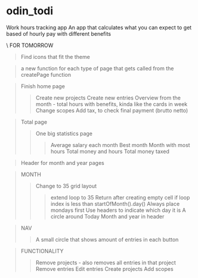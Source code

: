 # odin_todi

Work hours tracking app
An app that calculates what you can expect to get based of hourly pay with different benefits

\\ FOR TOMORROW

> Find icons that fit the theme

> a new function for each type of page that gets called from the createPage function

> Finish home page
>> Create new projects
>> Create new entries
>> Overview from the month - total hours with benefits, kinda like the cards in week
>> Change scopes
>> Add tax, to check final payment (brutto netto)

>Total page
>> One big statistics page
>>> Average salary each month
>>> Best month
>>> Month with most hours
>>> Total money and hours
>>> Total money taxed

>Header for month and year pages

>MONTH
>> Change to 35 grid layout
>>> extend loop to 35
>>> Return after creating empty cell if loop index is less than startOfMonth().day()
>> Always place mondays first
>> Use headers to indicate which day it is
>> A circle around Today
>> Month and year in header

> NAV
>> A small circle that shows amount of entries in each button

> FUNCTIONALITY
>> Remove projects - also removes all entries in that project
>> Remove entries
>> Edit entries
>> Create projects
>> Add scopes
